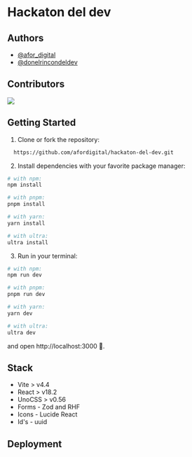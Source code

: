 # Hackaton del dev

## Authors

- [@afor_digital](https://www.github.com/afordigital)
- [@donelrincondeldev](https://www.github.com/jmontes33)

## Contributors

<a href="https://github.com/afordigital/hackaton-del-dev/graphs/contributors">
  <img src="https://contrib.rocks/image?repo=afordigital/hackaton-del-dev" />
</a>

## Getting Started

1. Clone or fork the repository:

```bash
  https://github.com/afordigital/hackaton-del-dev.git
```

2. Install dependencies with your favorite package manager:

```bash
# with npm:
npm install

# with pnpm:
pnpm install

# with yarn:
yarn install

# with ultra:
ultra install
```

3. Run in your terminal:

```bash
# with npm:
npm run dev

# with pnpm:
pnpm run dev

# with yarn:
yarn dev

# with ultra:
ultra dev
```

and open http://localhost:3000 🌺.

## Stack

- Vite > v4.4
- React > v18.2
- UnoCSS > v0.56
- Forms - Zod and RHF
- Icons - Lucide React
- Id's - uuid

## Deployment
